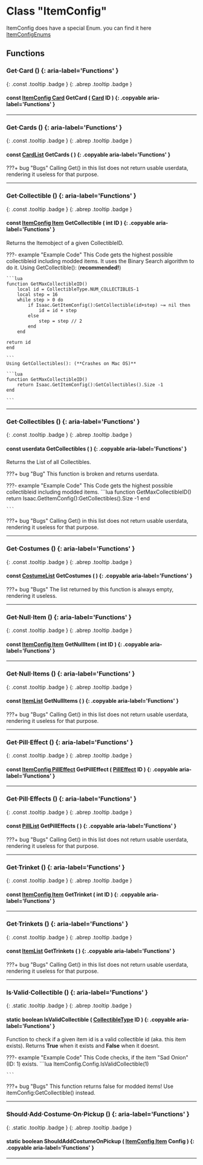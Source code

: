 # Class "ItemConfig"
ItemConfig does have a special Enum.  you can find it here [ItemConfigEnums](enums/ItemConfig.md)

## Functions
### Get·Card () {: aria-label='Functions' }
[ ](#){: .const .tooltip .badge } [ ](#){: .abrep .tooltip .badge }
#### const [ItemConfig Card](ItemConfig_Card.md) GetCard ( [Card](enums/Card.md) ID ) {: .copyable aria-label='Functions' }

___ 
### Get·Cards () {: aria-label='Functions' }
[ ](#){: .const .tooltip .badge } [ ](#){: .abrep .tooltip .badge }
#### const [CardList](CppContainer_Vector_CardConfigList.md) GetCards ( ) {: .copyable aria-label='Functions' }

???+ bug "Bugs"
    Calling Get() in this list does not return usable userdata, rendering it useless for that purpose.

___ 
### Get·Collectible () {: aria-label='Functions' }
[ ](#){: .const .tooltip .badge } [ ](#){: .abrep .tooltip .badge }
#### const [ItemConfig Item](ItemConfig_Item.md) GetCollectible ( int ID ) {: .copyable aria-label='Functions' }

Returns the Itemobject of a given CollectibleID.

???- example "Example Code"
    This Code gets the highest possible collectibleid including modded items. It uses the Binary Search algorithm to do it.
    Using GetCollectible(): (**recommended!**)

    ```lua 
    function GetMaxCollectibleID()
        local id = CollectibleType.NUM_COLLECTIBLES-1
        local step = 16
        while step > 0 do
            if Isaac.GetItemConfig():GetCollectible(id+step) ~= nil then
                id = id + step
            else
                step = step // 2
            end
        end
    
    return id
    end
    
    ```
    Using GetCollectibles(): (**Crashes on Mac OS)**

    ```lua 
    function GetMaxCollectibleID()
        return Isaac.GetItemConfig():GetCollectibles().Size -1
    end
    
    ```
___ 
### Get·Collectibles () {: aria-label='Functions' }
[ ](#){: .const .tooltip .badge } [ ](#){: .abrep .tooltip .badge }
#### const userdata GetCollectibles ( ) {: .copyable aria-label='Functions' }

Returns the List of all Collectibles. 

???+ bug "Bug"
    This function is broken and returns userdata.

???- example "Example Code"
    This Code gets the highest possible collectibleid including modded items.
    ```lua 
    function GetMaxCollectibleID()
        return Isaac.GetItemConfig():GetCollectibles().Size -1
    end
    
    ```


???+ bug "Bugs"
    Calling Get() in this list does not return usable userdata, rendering it useless for that purpose.
___ 
### Get·Costumes () {: aria-label='Functions' }
[ ](#){: .const .tooltip .badge } [ ](#){: .abrep .tooltip .badge }
#### const [CostumeList](CppContainer_Vector_CostumeConfigList.md) GetCostumes ( ) {: .copyable aria-label='Functions' }


???+ bug "Bugs"
    The list returned by this function is always empty, rendering it useless.
___ 
### Get·Null·Item () {: aria-label='Functions' }
[ ](#){: .const .tooltip .badge } [ ](#){: .abrep .tooltip .badge }
#### const [ItemConfig Item](ItemConfig_Item.md) GetNullItem ( int ID ) {: .copyable aria-label='Functions' }

___ 
### Get·Null·Items () {: aria-label='Functions' }
[ ](#){: .const .tooltip .badge } [ ](#){: .abrep .tooltip .badge }
#### const [ItemList](CppContainer_Vector_ItemConfigList.md) GetNullItems ( ) {: .copyable aria-label='Functions' }

???+ bug "Bugs"
    Calling Get() in this list does not return usable userdata, rendering it useless for that purpose.

___ 
### Get·Pill·Effect () {: aria-label='Functions' }
[ ](#){: .const .tooltip .badge } [ ](#){: .abrep .tooltip .badge }
#### const [ItemConfig PillEffect](ItemConfig_PillEffect.md) GetPillEffect ( [PillEffect](enums/PillEffect.md) ID ) {: .copyable aria-label='Functions' }

___ 
### Get·Pill·Effects () {: aria-label='Functions' }
[ ](#){: .const .tooltip .badge } [ ](#){: .abrep .tooltip .badge }
#### const [PillList](CppContainer_Vector_PillConfigList.md) GetPillEffects ( ) {: .copyable aria-label='Functions' }

???+ bug "Bugs"
    Calling Get() in this list does not return usable userdata, rendering it useless for that purpose.

___ 
### Get·Trinket () {: aria-label='Functions' }
[ ](#){: .const .tooltip .badge } [ ](#){: .abrep .tooltip .badge }
#### const [ItemConfig Item](ItemConfig_Item.md) GetTrinket ( int ID ) {: .copyable aria-label='Functions' }

___ 
### Get·Trinkets () {: aria-label='Functions' }
[ ](#){: .const .tooltip .badge } [ ](#){: .abrep .tooltip .badge }
#### const [ItemList](CppContainer_Vector_ItemConfigList.md) GetTrinkets ( ) {: .copyable aria-label='Functions' }

???+ bug "Bugs"
    Calling Get() in this list does not return usable userdata, rendering it useless for that purpose.

___ 
### Is·Valid·Collectible () {: aria-label='Functions' }
[ ](#){: .static .tooltip .badge } [ ](#){: .abrep .tooltip .badge }
#### static boolean IsValidCollectible ( [CollectibleType](enums/CollectibleType.md) ID ) {: .copyable aria-label='Functions' }

Function to check if a given item id is a valid collectible id (aka. this item exists). Returns **True** when it exists and **False** when it doesnt.

???- example "Example Code"
    This Code checks, if the item "Sad Onion" (ID: 1) exists.
    ```lua 
    ItemConfig.Config.IsValidCollectible(1)
    
    ```


???+ bug "Bugs"
    This function returns false for modded items! Use itemConfig:GetCollectible() instead.
___ 
### Should·Add·Costume·On·Pickup () {: aria-label='Functions' }
[ ](#){: .static .tooltip .badge } [ ](#){: .abrep .tooltip .badge }
#### static boolean ShouldAddCostumeOnPickup ( [ItemConfig Item](ItemConfig_Item.md) Config ) {: .copyable aria-label='Functions' }

___ 
